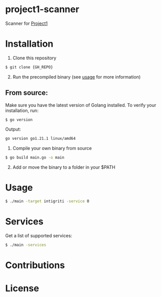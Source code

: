 # project1-scanner

Scanner for [Project1](#)

# Installation

1. Clone this repository
```bash
$ git clone {GH_REPO}
```

2. Run the precompiled binary (see [usage](#Usage) for more information)

## From source:
Make sure you have the latest version of Golang installed. To verify your installation, run:

```bash
$ go version
```

Output:

```bash
go version go1.21.1 linux/amd64
```

1. Compile your own binary from source
```bash
$ go build main.go -o main
```

2. Add or move the binary to a folder in your $PATH

# Usage

```bash
$ ./main -target intigriti -service 0
```

# Services
Get a list of supported services:

```bash
$ ./main -services
```

# Contributions


# License


